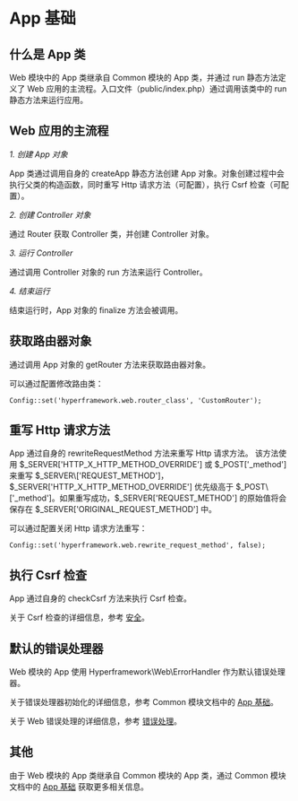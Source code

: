 # App 基础

## 什么是 App 类
Web 模块中的 App 类继承自 Common 模块的 App 类，并通过 run 静态方法定义了 Web 应用的主流程。入口文件（public/index.php）通过调用该类中的 run 静态方法来运行应用。

## Web 应用的主流程
*1. 创建 App 对象*

App 类通过调用自身的 createApp 静态方法创建 App 对象。对象创建过程中会执行父类的构造函数，同时重写 Http 请求方法（可配置），执行 Csrf 检查（可配置）。

*2. 创建 Controller 对象*

通过 Router 获取 Controller 类，并创建 Controller 对象。

*3. 运行 Controller*

通过调用 Controller 对象的 run 方法来运行 Controller。

*4. 结束运行*

结束运行时，App 对象的 finalize 方法会被调用。

## 获取路由器对象
通过调用 App 对象的 getRouter 方法来获取路由器对象。

可以通过配置修改路由类：
```.php
Config::set('hyperframework.web.router_class', 'CustomRouter');
```

## 重写 Http 请求方法
App 通过自身的 rewriteRequestMethod 方法来重写 Http 请求方法。 该方法使用 $_SERVER\['HTTP_X_HTTP_METHOD_OVERRIDE'] 或 $_POST\['_method'] 来重写 $_SERVER\['REQUEST_METHOD']，$_SERVER\['HTTP_X_HTTP_METHOD_OVERRIDE'] 优先级高于 $_POST\['_method']。如果重写成功，$_SERVER\['REQUEST_METHOD'] 的原始值将会保存在 $_SERVER\['ORIGINAL_REQUEST_METHOD'] 中。

可以通过配置关闭 Http 请求方法重写：
```.php
Config::set('hyperframework.web.rewrite_request_method', false);
```

## 执行 Csrf 检查
App 通过自身的 checkCsrf 方法来执行 Csrf 检查。

关于 Csrf 检查的详细信息，参考 [安全](/cn/manual/web/security)。

## 默认的错误处理器
Web 模块的 App 使用 Hyperframework\Web\ErrorHandler 作为默认错误处理器。

关于错误处理器初始化的详细信息，参考 Common 模块文档中的 [App 基础](/cn/manual/common/app_basics)。

关于 Web 错误处理的详细信息，参考 [错误处理](/cn/manual/web/error_handling)。

## 其他
由于 Web 模块的 App 类继承自 Common 模块的 App 类，通过 Common 模块文档中的 [App 基础](/cn/manual/common/app_basics) 获取更多相关信息。
